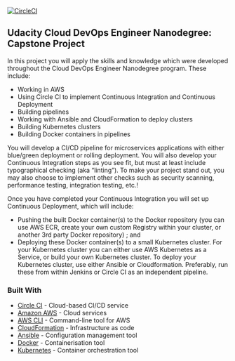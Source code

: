 [![CircleCI](https://circleci.com/gh/sakshi-kst/Dockerise-a-Travel-Website-using-CI-CD/tree/master.svg?style=svg)](https://circleci.com/gh/sakshi-kst/Dockerise-a-Travel-Website-using-CI-CD/tree/master)

## Udacity Cloud DevOps Engineer Nanodegree: Capstone Project

In this project you will apply the skills and knowledge which were developed throughout the Cloud DevOps Engineer Nanodegree program. These include:

- Working in AWS
- Using Circle CI to implement Continuous Integration and Continuous Deployment
- Building pipelines
- Working with Ansible and CloudFormation to deploy clusters
- Building Kubernetes clusters
- Building Docker containers in pipelines

You will develop a CI/CD pipeline for microservices applications with either blue/green deployment or rolling deployment. You will also develop your Continuous Integration steps as you see fit, but must at least include typographical checking (aka “linting”). To make your project stand out, you may also choose to implement other checks such as security scanning, performance testing, integration testing, etc.!

Once you have completed your Continuous Integration you will set up Continuous Deployment, which will include:

- Pushing the built Docker container(s) to the Docker repository (you can use AWS ECR, create your own custom Registry within your cluster, or another 3rd party Docker repository) ; and
- Deploying these Docker container(s) to a small Kubernetes cluster. For your Kubernetes cluster you can either use AWS Kubernetes as a Service, or build your own Kubernetes cluster. To deploy your Kubernetes cluster, use either Ansible or Cloudformation. Preferably, run these from within Jenkins or Circle CI as an independent pipeline.

### Built With

- [Circle CI](www.circleci.com) - Cloud-based CI/CD service
- [Amazon AWS](https://aws.amazon.com/) - Cloud services
- [AWS CLI](https://aws.amazon.com/cli/) - Command-line tool for AWS
- [CloudFormation](https://aws.amazon.com/cloudformation/) - Infrastructure as code
- [Ansible](https://www.ansible.com/) - Configuration management tool
- [Docker](https://www.docker.com/) - Containerisation tool
- [Kubernetes](https://kubernetes.io/) - Container orchestration tool
